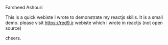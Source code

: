 Farsheed Ashouri

This is a quick webiste I wrote to demonstrate my reactjs skills.
It is a small demo.  please visit https://red9.ir webiste which i wrote in reactjs (not open source)

cheers.
